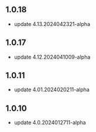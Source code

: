 ## 1.0.18
* update 4.13.2024042321-alpha

## 1.0.17
* update 4.12.2024041009-alpha

## 1.0.11
* update 4.01.2024020211-alpha

## 1.0.10
* update 4.0.2024012711-alpha
